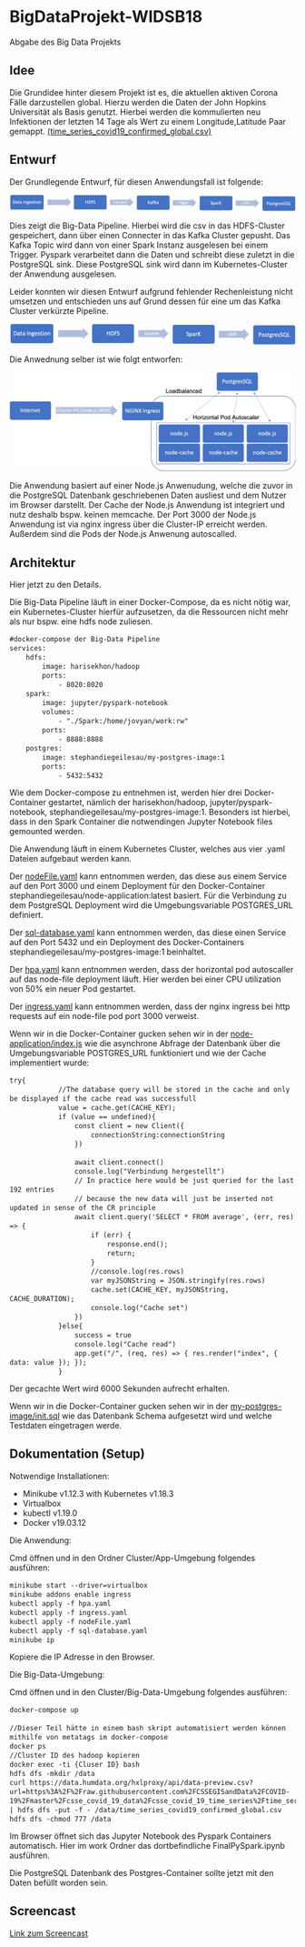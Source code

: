# BigDataProjekt-WIDSB18
Abgabe des Big Data Projekts


## Idee
Die Grundidee hinter diesem Projekt ist es, die aktuellen aktiven Corona Fälle darzustellen global. Hierzu werden die Daten der John Hopkins Universität als Basis genutzt. Hierbei werden die kommulierten neu Infektionen der letzten 14 Tage als Wert zu einem Longitude,Latitude Paar gemappt. [(time_series_covid19_confirmed_global.csv)](https://data.humdata.org/dataset/novel-coronavirus-2019-ncov-cases) 

## Entwurf

Der Grundlegende Entwurf, für diesen Anwendungsfall ist folgende:

![Data Processing](./images/Prozess1.png)

Dies zeigt die Big-Data Pipeline. Hierbei wird die csv in das HDFS-Cluster gespeichert, dann über einen Connecter in das Kafka Cluster gepusht. Das Kafka Topic wird dann von einer Spark Instanz ausgelesen bei einem Trigger. Pyspark verarbeitet dann die Daten und schreibt diese zuletzt in die PostgreSQL sink. Diese PostgreSQL sink wird dann im Kubernetes-Cluster der Anwendung ausgelesen. 

Leider konnten wir diesen Entwurf aufgrund fehlender Rechenleistung nicht umsetzen und entschieden uns auf Grund dessen für eine um das Kafka Cluster verkürzte Pipeline.

![Data Processing](./images/Prozess2.png)

Die Anwednung selber ist wie folgt entworfen:

![Data Processing](./images/Loadbalanced.png)

Die Anwendung basiert auf einer Node.js Anwenudung, welche die zuvor in die PostgreSQL Datenbank geschriebenen Daten ausliest und dem Nutzer im Browser darstellt. Der Cache der Node.js Anwendung ist integriert und nutz deshalb bspw. keinen memcache. Der Port 3000 der Node.js Anwendung ist via nginx ingress über die Cluster-IP erreicht werden. Außerdem sind die Pods der Node.js Anwenung autoscalled.

## Architektur
Hier jetzt zu den Details.

Die Big-Data Pipeline läuft in einer Docker-Compose, da es nicht nötig war, ein Kubernetes-Cluster hierfür aufzusetzen, da die Ressourcen nicht mehr als nur bspw. eine hdfs node zuliesen.
```
#docker-compose der Big-Data Pipeline
services:
    hdfs:
        image: harisekhon/hadoop
        ports:
            - 8020:8020
    spark:
        image: jupyter/pyspark-notebook
        volumes:
            - "./Spark:/home/jovyan/work:rw"
        ports:
            - 8888:8888
    postgres:
        image: stephandiegeilesau/my-postgres-image:1
        ports:
            - 5432:5432
```
Wie dem Docker-compose zu entnehmen ist, werden hier drei Docker-Container gestartet, nämlich der harisekhon/hadoop, jupyter/pyspark-notebook, stephandiegeilesau/my-postgres-image:1. Besonders ist hierbei, dass in den Spark Container die notwendingen Jupyter Notebook files gemounted werden.

Die Anwendung läuft in einem Kubernetes Cluster, welches aus vier .yaml Dateien aufgebaut werden kann. 

Der [nodeFile.yaml](../Cluster/App-Umgebung/nodeFile.yaml) kann entnommen werden, das diese aus einem Service auf den Port 3000 und einem Deployment für den Docker-Container stephandiegeilesau/node-application:latest basiert. Für die Verbindung zu dem PostgreSQL Deployment wird die Umgebungsvariable POSTGRES_URL definiert.

Der [sql-database.yaml](../Cluster/App-Umgebung/sql-database.yaml) kann entnommen werden, das diese einen Service auf den Port 5432 und ein Deployment des Docker-Containers stephandiegeilesau/my-postgres-image:1 beinhaltet.

Der [hpa.yaml](../Cluster/App-Umgebung/hpa.yaml) kann entnommen werden, dass der horizontal pod autoscaller auf das node-file deployment läuft. Hier werden bei einer CPU utilization von 50% ein neuer Pod gestartet.

Der [ingress.yaml](../Cluster/App-Umgebung/ingress.yaml) kann entnommen werden, dass der nginx ingress bei http requests auf ein node-file pod port 3000 verweist.

Wenn wir in die Docker-Container gucken sehen wir in der [node-application/index.js](../Docker-Container/node-application/index.js) wie die asynchrone Abfrage der Datenbank über die Umgebungsvariable POSTGRES_URL funktioniert und wie der Cache implementiert wurde:

```
try{
            //The database query will be stored in the cache and only be displayed if the cache read was successfull
            value = cache.get(CACHE_KEY);
            if (value == undefined){
                const client = new Client({
                    connectionString:connectionString
                })
                
                await client.connect()
                console.log("Verbindung hergestellt")
                // In practice here would be just queried for the last 192 entries
                // because the new data will just be inserted not updated in sense of the CR principle
                await client.query('SELECT * FROM average', (err, res) => {
                    if (err) {
                        response.end();
                        return;
                    }
                    //console.log(res.rows)
                    var myJSONString = JSON.stringify(res.rows)
                    cache.set(CACHE_KEY, myJSONString, CACHE_DURATION);
                    console.log("Cache set")
                })
            }else{
                success = true
                console.log("Cache read")
                app.get("/", (req, res) => { res.render("index", { data: value }); });
            }
```

Der gecachte Wert wird 6000 Sekunden aufrecht erhalten.

Wenn wir in die Docker-Container gucken sehen wir in der [my-postgres-image/init.sql](../Docker-Container/my-postgres-image/init.sql) wie das Datenbank Schema aufgesetzt wird und welche Testdaten eingetragen werde.

## Dokumentation (Setup)
Notwendige Installationen:
- Minikube v1.12.3 with Kubernetes v1.18.3
- Virtualbox
- kubectl v1.19.0
- Docker  v19.03.12


Die Anwendung:


Cmd öffnen und in den Ordner Cluster/App-Umgebung folgendes ausführen:
```
minikube start --driver=virtualbox
minikube addons enable ingress
kubectl apply -f hpa.yaml
kubectl apply -f ingress.yaml
kubectl apply -f nodeFile.yaml
kubectl apply -f sql-database.yaml
minikube ip
```

Kopiere die IP Adresse in den Browser.

Die Big-Data-Umgebung:

Cmd öffnen und in den Cluster/Big-Data-Umgebung folgendes ausführen:
```
docker-compose up

//Dieser Teil hätte in einem bash skript automatisiert werden können mithilfe von metatags im docker-compose
docker ps
//Cluster ID des hadoop kopieren
docker exec -ti {Cluser ID} bash
hdfs dfs -mkdir /data
curl https://data.humdata.org/hxlproxy/api/data-preview.csv?url=https%3A%2F%2Fraw.githubusercontent.com%2FCSSEGISandData%2FCOVID-19%2Fmaster%2Fcsse_covid_19_data%2Fcsse_covid_19_time_series%2Ftime_series_covid19_confirmed_global.csv | hdfs dfs -put -f - /data/time_series_covid19_confirmed_global.csv
hdfs dfs -chmod 777 /data
```
Im Browser öffnet sich das Jupyter Notebook des Pyspark Containers automatisch. Hier im work Ordner das dortbefindliche FinalPySpark.ipynb ausführen.

Die PostgreSQL Datenbank des Postgres-Container sollte jetzt mit den Daten befüllt worden sein.

## Screencast

[Link zum Screencast](../images/Screencast.mp4)
